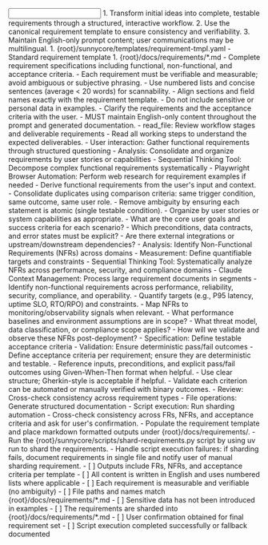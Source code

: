 <input>
  <context>
  1. Transform initial ideas into complete, testable requirements through a structured, interactive workflow.
  2. Use the canonical requirement template to ensure consistency and verifiability.
  3. Maintain English-only prompt content; user communications may be multilingual.
  </context>
  <templates>
  1. {root}/sunnycore/templates/requirement-tmpl.yaml - Standard requirement template
  </templates>
</input>

<output>
1. {root}/docs/requirements/*.md - Complete requirement specifications including functional, non-functional, and acceptance criteria.
</output>

<constraints importance="Important">
- Each requirement must be verifiable and measurable; avoid ambiguous or subjective phrasing.
- Use numbered lists and concise sentences (average < 20 words) for scannability.
- Align sections and field names exactly with the requirement template.
- Do not include sensitive or personal data in examples.
- Clarify the requirements and the acceptance criteria with the user.
- MUST maintain English-only content throughout the prompt and generated documentation.
</constraints>

<workflow importance="Important">
  <stage id="1: init">
  <tools>
  - read_file: Review workflow stages and deliverable requirements
  </tools>
  - Read all working steps to understand the expected deliverables.
  </stage>

  <stage id="2: functional">
  <tools>
  - User interaction: Gather functional requirements through structured questioning
  - Analysis: Consolidate and organize requirements by user stories or capabilities
  - Sequential Thinking Tool: Decompose complex functional requirements systematically
  - Playwright Browser Automation: Perform web research for requirement examples if needed
  </tools>
  - Derive functional requirements from the user's input and context.
  - Consolidate duplicates using comparison criteria: same trigger condition, same outcome, same user role.
  - Remove ambiguity by ensuring each statement is atomic (single testable condition).
  - Organize by user stories or system capabilities as appropriate.

  <questions>
  - What are the core user goals and success criteria for each scenario?
  - Which preconditions, data contracts, and error states must be explicit?
  - Are there external integrations or upstream/downstream dependencies?
  </questions>
  </stage>

  <stage id="3: nonfunctional">
  <tools>
  - Analysis: Identify Non-Functional Requirements (NFRs) across domains
  - Measurement: Define quantifiable targets and constraints
  - Sequential Thinking Tool: Systematically analyze NFRs across performance, security, and compliance domains
  - Claude Context Management: Process large requirement documents in segments
  </tools>
  - Identify non-functional requirements across performance, reliability, security, compliance, and operability.
  - Quantify targets (e.g., P95 latency, uptime SLO, RTO/RPO) and constraints.
  - Map NFRs to monitoring/observability signals when relevant.
  
  <questions>
  - What performance baselines and environment assumptions are in scope?
  - What threat model, data classification, or compliance scope applies?
  - How will we validate and observe these NFRs post-deployment?
  </questions>
  </stage>

  <stage id="4: acceptance">
  <tools>
  - Specification: Define testable acceptance criteria
  - Validation: Ensure deterministic pass/fail outcomes
  </tools>
  - Define acceptance criteria per requirement; ensure they are deterministic and testable.
  - Reference inputs, preconditions, and explicit pass/fail outcomes using Given-When-Then format when helpful.
  - Use clear structure; Gherkin-style is acceptable if helpful.
  - Validate each criterion can be automated or manually verified with binary outcomes.
  </stage>

  <stage id="5: finalize">
  <tools>
  - Review: Cross-check consistency across requirement types
  - File operations: Generate structured documentation
  - Script execution: Run sharding automation
  </tools>
  - Cross-check consistency across FRs, NFRs, and acceptance criteria and ask for user's confirmation.
  - Populate the requirement template and place markdown formatted outputs under {root}/docs/requirements/.
  - Run the {root}/sunnycore/scripts/shard-requirements.py script by using uv run to shard the requirements.
  - Handle script execution failures: if sharding fails, document requirements in single file and notify user of manual sharding requirement.

  <checks>
  - [ ] Outputs include FRs, NFRs, and acceptance criteria per template
  - [ ] All content is written in English and uses numbered lists where applicable
  - [ ] Each requirement is measurable and verifiable (no ambiguity)
  - [ ] File paths and names match {root}/docs/requirements/*.md
  - [ ] Sensitive data has not been introduced in examples
  - [ ] The requirements are sharded into {root}/docs/requirements/*.md
  - [ ] User confirmation obtained for final requirement set
  - [ ] Script execution completed successfully or fallback documented
  </checks>
  </stage>
</workflow>

